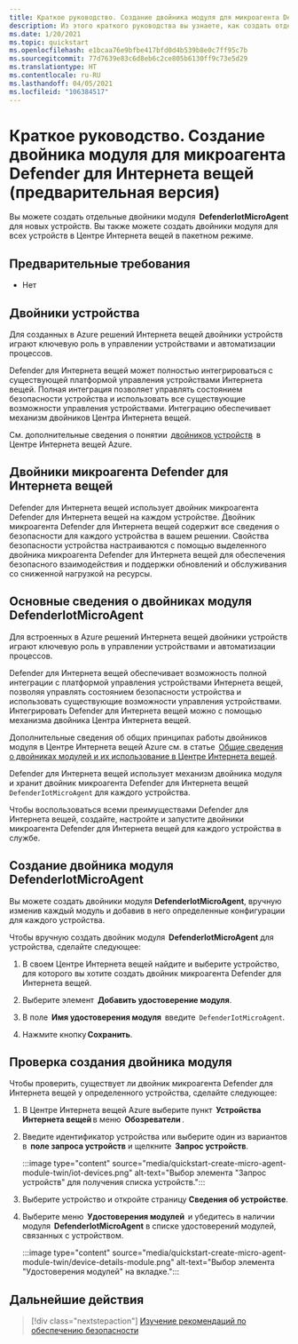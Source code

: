 ```yaml
---
title: Краткое руководство. Создание двойника модуля для микроагента Defender для Интернета вещей (предварительная версия)
description: Из этого краткого руководства вы узнаете, как создать отдельные двойники модуля DefenderIotMicroAgent для новых устройств.
ms.date: 1/20/2021
ms.topic: quickstart
ms.openlocfilehash: e1bcaa76e9bfbe417bfd0d4b539b8e0c7ff95c7b
ms.sourcegitcommit: 77d7639e83c6d8eb6c2ce805b6130ff9c73e5d29
ms.translationtype: HT
ms.contentlocale: ru-RU
ms.lasthandoff: 04/05/2021
ms.locfileid: "106384517"
---
```

# <a name="quickstart-create-a-defender-iot-micro-agent-module-twin-preview"></a>Краткое руководство. Создание двойника модуля для микроагента Defender для Интернета вещей (предварительная версия)

Вы можете создать отдельные двойники модуля  **DefenderIotMicroAgent** для новых устройств. Вы также можете создать двойники модуля для всех устройств в Центре Интернета вещей в пакетном режиме. 

## <a name="prerequisites"></a>Предварительные требования

- Нет

## <a name="device-twins"></a>Двойники устройства 

Для созданных в Azure решений Интернета вещей двойники устройств играют ключевую роль в управлении устройствами и автоматизации процессов. 

Defender для Интернета вещей может полностью интегрироваться с существующей платформой управления устройствами Интернета вещей. Полная интеграция позволяет управлять состоянием безопасности устройства и использовать все существующие возможности управления устройствами. Интеграцию обеспечивает механизм двойников Центра Интернета вещей. 

См. дополнительные сведения о понятии  [двойников устройств](../iot-hub/iot-hub-devguide-device-twins.md)  в Центре Интернета вещей Azure. 

## <a name="defender-iot-micro-agent-twins"></a>Двойники микроагента Defender для Интернета вещей 

Defender для Интернета вещей использует двойник микроагента Defender для Интернета вещей на каждом устройстве. Двойник микроагента Defender для Интернета вещей содержит все сведения о безопасности для каждого устройства в вашем решении. Свойства безопасности устройства настраиваются с помощью выделенного двойника микроагента Defender для Интернета вещей для обеспечения безопасного взаимодействия и поддержки обновлений и обслуживания со сниженной нагрузкой на ресурсы. 

## <a name="understanding-defenderiotmicroagent-module-twins"></a>Основные сведения о двойниках модуля DefenderIotMicroAgent 

Для встроенных в Azure решений Интернета вещей двойники устройств играют ключевую роль в управлении устройствами и автоматизации процессов.

Defender для Интернета вещей обеспечивает возможность полной интеграции с платформой управления устройствами Интернета вещей, позволяя управлять состоянием безопасности устройства и использовать существующие возможности управления устройствами. Интегрировать Defender для Интернета вещей можно с помощью механизма двойника Центра Интернета вещей.  

Дополнительные сведения об общих принципах работы двойников модуля в Центре Интернета вещей Azure см. в статье  [Общие сведения о двойниках модулей и их использование в Центре Интернета вещей](../iot-hub/iot-hub-devguide-module-twins.md).

Defender для Интернета вещей использует механизм двойника модуля и хранит двойник микроагента Defender для Интернета вещей `DefenderIotMicroAgent` для каждого устройства. 

Чтобы воспользоваться всеми преимуществами Defender для Интернета вещей, создайте, настройте и запустите двойники микроагента Defender для Интернета вещей для каждого устройства в службе. 

## <a name="create-defenderiotmicroagent-module-twin"></a>Создание двойника модуля DefenderIotMicroAgent 

Вы можете создать двойники модуля **DefenderIotMicroAgent**, вручную изменив каждый модуль и добавив в него определенные конфигурации для каждого устройства. 

Чтобы вручную создать двойник модуля  **DefenderIotMicroAgent** для устройства, сделайте следующее: 

1. В своем Центре Интернета вещей найдите и выберите устройство, для которого вы хотите создать двойник микроагента Defender для Интернета вещей. 

1. Выберите элемент  **Добавить удостоверение модуля**. 

1. В поле  **Имя удостоверения модуля**  введите  `DefenderIotMicroAgent`. 

1. Нажмите кнопку **Сохранить**. 

## <a name="verify-the-creation-of-a-module-twin"></a>Проверка создания двойника модуля 

Чтобы проверить, существует ли двойник микроагента Defender для Интернета вещей у определенного устройства, сделайте следующее: 

1. В Центре Интернета вещей Azure выберите пункт  **Устройства Интернета вещей** в меню  **Обозреватели** . 

1. Введите идентификатор устройства или выберите один из вариантов в  **поле запроса устройств** и щелкните  **Запрос устройств**.  

    :::image type="content" source="media/quickstart-create-micro-agent-module-twin/iot-devices.png" alt-text="Выбор элемента &quot;Запрос устройств&quot; для получения списка устройств.":::

1. Выберите устройство и откройте страницу **Сведения об устройстве**. 

1. Выберите меню  **Удостоверения модулей**  и убедитесь в наличии модуля  **DefenderIotMicroAgent** в списке удостоверений модулей, связанных с устройством.  

    :::image type="content" source="media/quickstart-create-micro-agent-module-twin/device-details-module.png" alt-text="Выбор элемента &quot;Удостоверения модулей&quot; на вкладке.":::

## <a name="next-steps"></a>Дальнейшие действия 

> [!div class="nextstepaction"]
> [Изучение рекомендаций по обеспечению безопасности](quickstart-investigate-security-recommendations.md)
